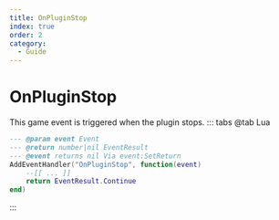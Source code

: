 ```yaml
---
title: OnPluginStop
index: true
order: 2
category:
  - Guide
---
```


# OnPluginStop
This game event is triggered when the plugin stops.
::: tabs
@tab Lua
```lua
--- @param event Event
--- @return number|nil EventResult
--- @event returns nil Via event:SetReturn
AddEventHandler("OnPluginStop", function(event)
    --[[ ... ]]
    return EventResult.Continue
end)
```

:::
